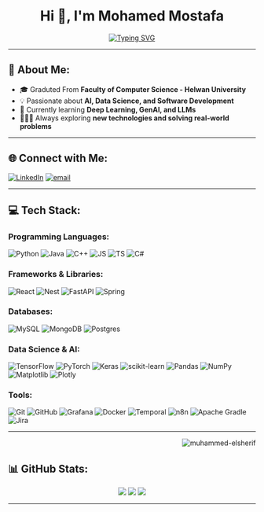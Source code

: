 <h1 align="center">Hi 👋, I'm Mohamed Mostafa</h1>



<p align="center">
  <a href="https://git.io/typing-svg">
    <img src="https://readme-typing-svg.herokuapp.com?font=Vujahday+Script&color=%23876CF7&size=35&pause=1000&width=435&lines=Welcome+to+Mohamed's+GitHub!;Passionate+about+AI+%26+ML" alt="Typing SVG" />
  </a>
</p>

---

## 🚀 About Me:
- 🎓 Graduted From **Faculty of Computer Science - Helwan University**
- 💡 Passionate about **AI, Data Science, and Software Development**
- 🌱 Currently learning **Deep Learning, GenAI, and LLMs**
- 👩🏻‍💻 Always exploring **new technologies and solving real-world problems**

---

## 🌐 Connect with Me:
[![LinkedIn](https://img.shields.io/badge/LinkedIn-%230077B5.svg?logo=linkedin&logoColor=white)](www.linkedin.com/in/mohamed-mostafa-elsherif)
[![email](https://img.shields.io/badge/Email-D14836?logo=gmail&logoColor=white)](mailto:mohamedelsheriiff@gmail.com)

---

## 💻 Tech Stack:
### **Programming Languages:**
![Python](https://img.shields.io/badge/python-3670A0?style=flat&logo=python&logoColor=ffdd54)
![Java](https://img.shields.io/badge/java-%23ED8B00.svg?style=flat&logo=openjdk&logoColor=white)
![C++](https://img.shields.io/badge/c++-%2300599C.svg?style=flat&logo=c%2B%2B&logoColor=white)
![JS](https://img.shields.io/badge/JavaScript-F7DF1E?logo=JavaScript&logoColor=000&style=flat-square)
![TS](https://img.shields.io/badge/TypeScript-3178C6?logo=TypeScript&logoColor=FFF&style=flat-square)
![C#](https://img.shields.io/badge/C%23-239120?style=flat&logo=unity&logoColor=white)

### **Frameworks & Libraries:**
![React](https://img.shields.io/badge/React-%23ffffff.svg?style=flat&logo=react)
![Nest](https://img.shields.io/badge/-NestJs-ea2845?style=flat-square&logo=nestjs&logoColor=white)
![FastAPI](https://img.shields.io/badge/FastAPI-005571?style=flat&logo=fastapi) 
![Spring](https://img.shields.io/badge/Spring-%23217346.svg?style=flat&logo=spring&logoColor=white)

### **Databases:**
![MySQL](https://img.shields.io/badge/mysql-4479A1.svg?style=flat&logo=mysql&logoColor=white)
![MongoDB](https://img.shields.io/badge/MongoDB-13aa52?style=flat&logo=mongodb&logoColor=white)
![Postgres](https://img.shields.io/badge/postgres-%23316192.svg?style=flat&logo=postgresql&logoColor=white)

### **Data Science & AI:**
![TensorFlow](https://img.shields.io/badge/TensorFlow-%23FF6F00.svg?style=flat&logo=TensorFlow&logoColor=white) 
![PyTorch](https://img.shields.io/badge/PyTorch-%23EE4C2C.svg?style=flat&logo=PyTorch&logoColor=white) 
![Keras](https://img.shields.io/badge/Keras-%23D00000.svg?style=flat&logo=Keras&logoColor=white) 
![scikit-learn](https://img.shields.io/badge/scikit--learn-%23F7931E.svg?style=flat&logo=scikit-learn&logoColor=white) 
![Pandas](https://img.shields.io/badge/pandas-%23150458.svg?style=flat&logo=pandas&logoColor=white) 
![NumPy](https://img.shields.io/badge/numpy-%23013243.svg?style=flat&logo=numpy&logoColor=white) 
![Matplotlib](https://img.shields.io/badge/Matplotlib-%23ffffff.svg?style=flat&logo=Matplotlib&logoColor=black) 
![Plotly](https://img.shields.io/badge/Plotly-%233F4F75.svg?style=plastic&logo=plotly&logoColor=white)

### **Tools:**
![Git](https://img.shields.io/badge/git-%23F05033.svg?style=flat&logo=git&logoColor=white) 
![GitHub](https://img.shields.io/badge/github-%23121011.svg?style=flat&logo=github&logoColor=white) 
![Grafana](https://img.shields.io/badge/Grafana-F2F4F9?style=flat&logo=grafana&logoColor=orange&labelColor=F2F4F9) 
![Docker](https://img.shields.io/badge/docker-257bd6?style=flat&logo=docker&logoColor=white) 
![Temporal](https://img.shields.io/badge/temporal-b664ff?style=flat&logo=temporal) 
![n8n](https://img.shields.io/badge/n8n-F2F4F9?style=flat&logo=n8n) 
![Apache Gradle](https://img.shields.io/badge/Apache%20Gradle-C71A36?style=flat&logo=Apache%20Gradle&logoColor=white) 
![Jira](https://img.shields.io/badge/jira-%230A0FFF.svg?style=flat&logo=jira&logoColor=white)

---
<p align="right">
  <img src="https://komarev.com/ghpvc/?username=muhammed-elsherif&label=Profile%20views&color=0e75b6&style=flat" alt="muhammed-elsherif" />
</p>

## 📊 GitHub Stats:
<p align="center">
  <img src="https://github-readme-stats.vercel.app/api?username=muhammed-elsherif&theme=dark&hide_border=false&include_all_commits=true&count_private=false" />
  <img src="https://github-readme-stats.vercel.app/api/top-langs/?username=muhammed-elsherif&theme=dark&hide_border=false&include_all_commits=true&count_private=false&layout=compact" />
  <img src="https://github-readme-streak-stats.herokuapp.com/?user=muhammed-elsherif&theme=dark&hide_border=false" />
</p>

---
